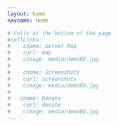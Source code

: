 ```yaml
---
layout: home
navname: Home

# Cells at the bottom of the page
#cellLinks:
#  - cname: Server Map
#    curl: map
#    cimage: media/demo02.jpg
#
#  - cname: Screenshots
#    curl: screenshots
#    cimage: media/demo03.jpg
#
# - cname: Donate
#    curl: donate
#    cimage: media/demo04.jpg
---
```

